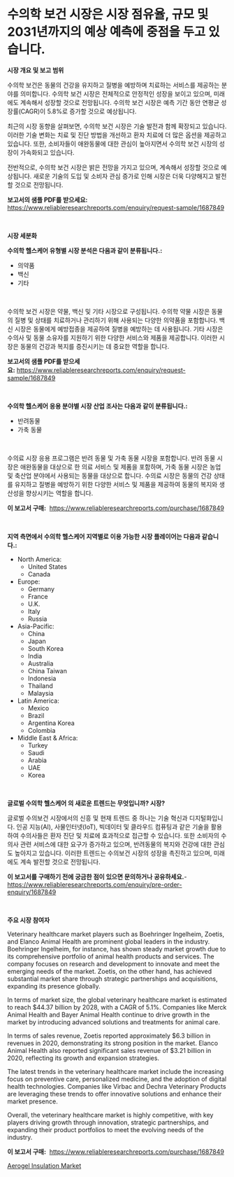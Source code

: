 <p><h1>수의학 보건 시장은 시장 점유율, 규모 및 2031년까지의 예상 예측에 중점을 두고 있습니다.</h1></p><p><strong>시장 개요 및 보고 범위</strong></p>
<p><p>수의학 보건은 동물의 건강을 유지하고 질병을 예방하며 치료하는 서비스를 제공하는 분야를 의미합니다. 수의학 보건 시장은 전체적으로 안정적인 성장을 보이고 있으며, 미래에도 계속해서 성장할 것으로 전망됩니다. 수의학 보건 시장은 예측 기간 동안 연평균 성장률(CAGR)이 5.8%로 증가할 것으로 예상됩니다.</p><p>최근의 시장 동향을 살펴보면, 수의학 보건 시장은 기술 발전과 함께 확장되고 있습니다. 이러한 기술 변화는 치료 및 진단 방법을 개선하고 환자 치료에 더 많은 옵션을 제공하고 있습니다. 또한, 소비자들이 애완동물에 대한 관심이 높아지면서 수의학 보건 시장의 성장이 가속화되고 있습니다.</p><p>전반적으로, 수의학 보건 시장은 밝은 전망을 가지고 있으며, 계속해서 성장할 것으로 예상됩니다. 새로운 기술의 도입 및 소비자 관심 증가로 인해 시장은 더욱 다양해지고 발전할 것으로 전망됩니다.</p></p>
<p><strong>보고서의 샘플 PDF를 받으세요:</strong> <a href="https://www.reliableresearchreports.com/enquiry/request-sample/1687849">https://www.reliableresearchreports.com/enquiry/request-sample/1687849</a></p>
<p>&nbsp;</p>
<p><strong>시장 세분화</strong></p>
<p><strong>수의학 헬스케어 유형별 시장 분석은 다음과 같이 분류됩니다.:</strong></p>
<p><ul><li>의약품</li><li>백신</li><li>기타</li></ul></p>
<p>&nbsp;</p>
<p><p>수의학 보건 시장은 약물, 백신 및 기타 시장으로 구성됩니다. 수의학 약물 시장은 동물의 질병 및 상태를 치료하거나 관리하기 위해 사용되는 다양한 의약품을 포함합니다. 백신 시장은 동물에게 예방접종을 제공하여 질병을 예방하는 데 사용됩니다. 기타 시장은 수의사 및 동물 소유자를 지원하기 위한 다양한 서비스와 제품을 제공합니다. 이러한 시장은 동물의 건강과 복지를 증진시키는 데 중요한 역할을 합니다.</p></p>
<p><strong>보고서의 샘플 PDF를 받으세요:</strong>&nbsp;<a href="https://www.reliableresearchreports.com/enquiry/request-sample/1687849">https://www.reliableresearchreports.com/enquiry/request-sample/1687849</a></p>
<p>&nbsp;</p>
<p><strong> 수의학 헬스케어 응용 분야별 시장 산업 조사는 다음과 같이 분류됩니다.:</strong></p>
<p><ul><li>반려동물</li><li>가축 동물</li></ul></p>
<p>&nbsp;</p>
<p><p>수의료 시장 응용 프로그램은 반려 동물 및 가축 동물 시장을 포함합니다. 반려 동물 시장은 애완동물을 대상으로 한 의료 서비스 및 제품을 포함하며, 가축 동물 시장은 농업 및 축산업 분야에서 사용되는 동물을 대상으로 합니다. 수의료 시장은 동물의 건강 상태를 유지하고 질병을 예방하기 위한 다양한 서비스 및 제품을 제공하여 동물의 복지와 생산성을 향상시키는 역할을 합니다.</p></p>
<p><strong>이 보고서 구매:</strong>&nbsp; <a href="https://www.reliableresearchreports.com/purchase/1687849">https://www.reliableresearchreports.com/purchase/1687849</a></p>
<p>&nbsp;</p>
<p><strong>지역 측면에서 수의학 헬스케어 지역별로 이용 가능한 시장 플레이어는 다음과 같습니다.:</strong></p>
<p><ul>
    <li>
        North America:
        <ul>
            <li>United States</li>
            <li>Canada</li>
        </ul>
    </li>
    <li>
        Europe:
        <ul>
            <li>Germany</li>
            <li>France</li>
            <li>U.K.</li>
            <li>Italy</li>
            <li>Russia</li>
        </ul>
    </li>
    <li>
        Asia-Pacific:
        <ul>
            <li>China</li>
            <li>Japan</li>
            <li>South Korea</li>
            <li>India</li>
            <li>Australia</li>
            <li>China Taiwan</li>
            <li>Indonesia</li>
            <li>Thailand</li>
            <li>Malaysia</li>
        </ul>
    </li>
    <li>
        Latin America:
        <ul>
            <li>Mexico</li>
            <li>Brazil</li>
            <li>Argentina Korea</li>
            <li>Colombia</li>
        </ul>
    </li>
    <li>
        Middle East & Africa:
        <ul>
            <li>Turkey</li>
            <li>Saudi</li>
            <li>Arabia</li>
            <li>UAE</li>
            <li>Korea</li>
        </ul>
    </li>
    </ul></p>
<p>&nbsp;</p>
<p><strong>글로벌 수의학 헬스케어 의 새로운 트렌드는 무엇입니까? 시장?</strong></p>
<p><p>글로벌 수의보건 시장에서의 신흥 및 현재 트렌드 중 하나는 기술 혁신과 디지털화입니다. 인공 지능(AI), 사물인터넷(IoT), 빅데이터 및 클라우드 컴퓨팅과 같은 기술을 활용하여 수의사들은 환자 진단 및 치료에 효과적으로 접근할 수 있습니다. 또한 소비자의 수의사 관련 서비스에 대한 요구가 증가하고 있으며, 반려동물의 복지와 건강에 대한 관심도 높아지고 있습니다. 이러한 트렌드는 수의보건 시장의 성장을 촉진하고 있으며, 미래에도 계속 발전할 것으로 전망됩니다.</p></p>
<p><strong>이 보고서를 구매하기 전에 궁금한 점이 있으면 문의하거나 공유하세요.</strong>- <a href="https://www.reliableresearchreports.com/enquiry/pre-order-enquiry/1687849">https://www.reliableresearchreports.com/enquiry/pre-order-enquiry/1687849</a></p>
<p>&nbsp;</p>
<p><strong>주요 시장 참여자</strong></p>
<p><p>Veterinary healthcare market players such as Boehringer Ingelheim, Zoetis, and Elanco Animal Health are prominent global leaders in the industry. Boehringer Ingelheim, for instance, has shown steady market growth due to its comprehensive portfolio of animal health products and services. The company focuses on research and development to innovate and meet the emerging needs of the market. Zoetis, on the other hand, has achieved substantial market share through strategic partnerships and acquisitions, expanding its presence globally.</p><p>In terms of market size, the global veterinary healthcare market is estimated to reach $44.37 billion by 2028, with a CAGR of 5.1%. Companies like Merck Animal Health and Bayer Animal Health continue to drive growth in the market by introducing advanced solutions and treatments for animal care.</p><p>In terms of sales revenue, Zoetis reported approximately $6.3 billion in revenues in 2020, demonstrating its strong position in the market. Elanco Animal Health also reported significant sales revenue of $3.21 billion in 2020, reflecting its growth and expansion strategies.</p><p>The latest trends in the veterinary healthcare market include the increasing focus on preventive care, personalized medicine, and the adoption of digital health technologies. Companies like Virbac and Dechra Veterinary Products are leveraging these trends to offer innovative solutions and enhance their market presence.</p><p>Overall, the veterinary healthcare market is highly competitive, with key players driving growth through innovation, strategic partnerships, and expanding their product portfolios to meet the evolving needs of the industry.</p></p>
<p><strong>이 보고서 구매:</strong>&nbsp;&nbsp;<a href="https://www.reliableresearchreports.com/purchase/1687849">https://www.reliableresearchreports.com/purchase/1687849</a></p>
<p><p><a href="https://github.com/Hazelklievgspy6vdcsmu106w/Market-Research-Report-List-1/blob/main/aerogel-insulation-market.md">Aerogel Insulation Market</a></p></p>
